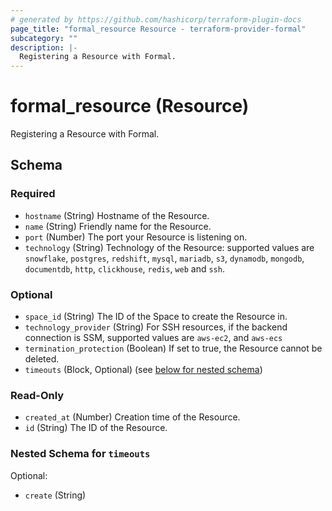 ```yaml
---
# generated by https://github.com/hashicorp/terraform-plugin-docs
page_title: "formal_resource Resource - terraform-provider-formal"
subcategory: ""
description: |-
  Registering a Resource with Formal.
---
```


# formal_resource (Resource)

Registering a Resource with Formal.



<!-- schema generated by tfplugindocs -->
## Schema

### Required

- `hostname` (String) Hostname of the Resource.
- `name` (String) Friendly name for the Resource.
- `port` (Number) The port your Resource is listening on.
- `technology` (String) Technology of the Resource: supported values are `snowflake`, `postgres`, `redshift`, `mysql`, `mariadb`, `s3`, `dynamodb`, `mongodb`, `documentdb`, `http`, `clickhouse`, `redis`, `web` and `ssh`.

### Optional

- `space_id` (String) The ID of the Space to create the Resource in.
- `technology_provider` (String) For SSH resources, if the backend connection is SSM, supported values are `aws-ec2`, and `aws-ecs`
- `termination_protection` (Boolean) If set to true, the Resource cannot be deleted.
- `timeouts` (Block, Optional) (see [below for nested schema](#nestedblock--timeouts))

### Read-Only

- `created_at` (Number) Creation time of the Resource.
- `id` (String) The ID of the Resource.

<a id="nestedblock--timeouts"></a>
### Nested Schema for `timeouts`

Optional:

- `create` (String)
